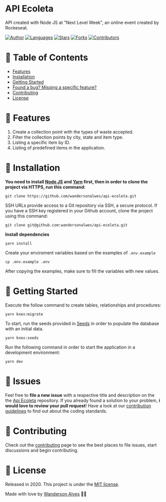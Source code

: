 # API Ecoleta


API created with Node JS at "Next Level Week", an online event created by Rockeseat.

[![Author](https://img.shields.io/badge/author-wandersonalwes-D54F44?style=flat-square)](https://github.com/wandersonalwes)
[![Languages](https://img.shields.io/github/languages/count/wandersonalwes/api-ecoleta?color=%23D54F44&style=flat-square)](#)
[![Stars](https://img.shields.io/github/stars/wandersonalwes/api-ecoleta?color=D54F44&style=flat-square)](https://github.com/wandersonalwes/api-ecoleta/stargazers)
[![Forks](https://img.shields.io/github/forks/wandersonalwes/api-ecoleta?color=%23D54F44&style=flat-square)](https://github.com/wandersonalwes/api-ecoleta/network/members)
[![Contributors](https://img.shields.io/github/contributors/wandersonalwes/api-ecoleta?color=D54F44&style=flat-square)](https://github.com/wandersonalwes/api-ecoleta/graphs/contributors)


# :pushpin: Table of Contents

* [Features](#rocket-features)
* [Installation](#construction_worker-installation)
* [Getting Started](#runner-getting-started)
* [Found a bug? Missing a specific feature?](#bug-issues)
* [Contributing](#tada-contributing)
* [License](#closed_book-license)

# :rocket: Features

1. Create a collection point with the types of waste accepted.
2. Filter the collection points by city, state and item type.
3. Listing a specific item by ID.
4. Listing of predefined items in the application.

# :construction_worker: Installation

**You need to install [Node JS](https://nodejs.org/en/download/) and [Yarn](https://yarnpkg.com/) first, then in order to clone the project via HTTPS, run this command:**

`git clone https://github.com/wandersonalwes/api-ecoleta.git`

SSH URLs provide access to a Git repository via SSH, a secure protocol. If you have a SSH key registered in your Github account, clone the project using this command:

`git clone git@github.com:wandersonalwes/api-ecoleta.git`

**Install dependencies**

`yarn install`

Create your enviroment variables based on the examples of `.env.example`

`cp .env.example .env`

After copying the examples, make sure to fill the variables with new values.

# :runner: Getting Started

Execute the follow command to create tables, relationships and procedures:

`yarn knex:migrate`

To start, run the seeds provided in [Seeds](https://github.com/wandersonalwes/api-ecoleta/blob/master/src/database/seeds/create_items.ts) in order to populate the database with an initial data.

`yarn knex:seeds`

Run the following command in order to start the application in a development environment:

`yarn dev`

# :bug: Issues

Feel free to **file a new issue** with a respective title and description on the the [Api Ecoleta](https://github.com/wandersonalwes/api-ecoleta/issues) repository. If you already found a solution to your problem, **i would love to review your pull request**! Have a look at our [contribution guidelines](https://github.com/wandersonalwes/api-ecoleta/blob/master/CONTRIBUTING.md) to find out about the coding standards.

# :tada: Contributing

Check out the [contributing](https://github.com/wandersonalwes/api-ecoleta/blob/master/CONTRIBUTING.md) page to see the best places to file issues, start discussions and begin contributing.

# :closed_book: License

Released in 2020. This project is under the [MIT license](https://github.com/wandersonalwes/api-ecoleta/blob/master/LICENSE).

Made with love by [Wanderson Alves](https://github.com/wandersonalwes) 💜🚀

